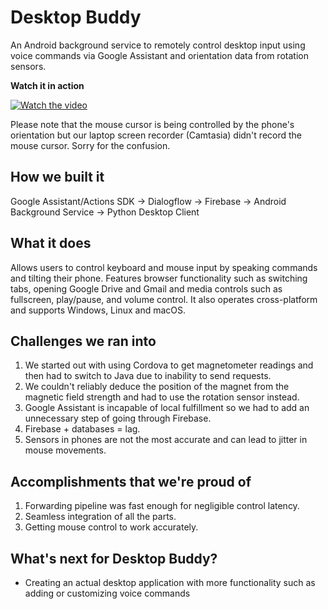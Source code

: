 # Desktop Buddy

An Android background service to remotely control desktop input using voice commands via Google Assistant and orientation data from rotation sensors.

**Watch it in action** 

[![Watch the video](https://img.youtube.com/vi/a6UrweRvcYU/0.jpg)](https://youtu.be/a6UrweRvcYU)

Please note that the mouse cursor is being controlled by the phone's orientation but our laptop screen recorder (Camtasia) didn't record the mouse cursor. Sorry for the confusion.

## How we built it
   Google Assistant/Actions SDK -> Dialogflow -> Firebase -> Android Background Service -> Python Desktop Client 
  
## What it does
   Allows users to control keyboard and mouse input by speaking commands and tilting their phone. Features browser functionality such as switching tabs, opening Google Drive and Gmail and media controls such as fullscreen, play/pause, and volume control. It also operates cross-platform and supports Windows, Linux and macOS.
  
## Challenges we ran into
  1. We started out with using Cordova to get magnetometer readings and then had to switch to Java due to inability to send requests.
  2. We couldn't reliably deduce the position of the magnet from the magnetic field strength and had to use the rotation sensor instead.
  3. Google Assistant is incapable of local fulfillment so we had to add an unnecessary step of going through Firebase.
  4. Firebase + databases = lag.
  5. Sensors in phones are not the most accurate and can lead to jitter in mouse movements.
  
## Accomplishments that we're proud of
  1. Forwarding pipeline was fast enough for negligible control latency.
  2. Seamless integration of all the parts.
  3. Getting mouse control to work accurately.
  
## What's next for Desktop Buddy?
   * Creating an actual desktop application with more functionality such as adding or customizing voice commands
